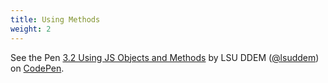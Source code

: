 ```yaml
---
title: Using Methods
weight: 2
---
```


<p data-height="600" data-theme-id="33744" data-slug-hash="f4ab3783e7bdb874c9d0b1de1f45849a" data-default-tab="js" data-user="lsuddem" data-embed-version="2" data-pen-title="3.2 Using JS Objects and Methods" data-editable="true" class="codepen">See the Pen <a href="https://codepen.io/lsuddem/pen/f4ab3783e7bdb874c9d0b1de1f45849a/">3.2 Using JS Objects and Methods</a> by LSU DDEM (<a href="https://codepen.io/lsuddem">@lsuddem</a>) on <a href="https://codepen.io">CodePen</a>.</p>
<script async src="https://static.codepen.io/assets/embed/ei.js"></script>